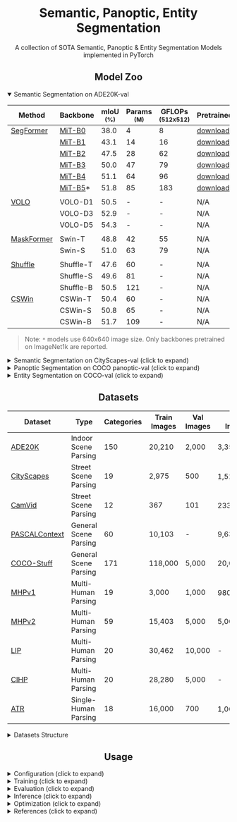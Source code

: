 # <div align="center">Semantic, Panoptic, Entity Segmentation</div>
<p align="center"> A collection of SOTA Semantic, Panoptic & Entity Segmentation Models implemented in PyTorch</p>

## <div align="center">Model Zoo</div>

[segformer]: https://arxiv.org/abs/2105.15203v2
[volo]: https://arxiv.org/abs/2106.13112v1
[maskformer]: https://arxiv.org/abs/2107.06278v1
[openworld]: https://arxiv.org/abs/2107.14228
[shuffle]: https://arxiv.org/abs/2106.03650
[cswin]: https://arxiv.org/abs/2107.00652

[mit]: https://drive.google.com/drive/folders/1b7bwrInTW4VLEm27YawHOAMSMikga2Ia?usp=sharing

[segformerw]: https://drive.google.com/drive/folders/1GAku0G0iR9DsBxCbfENWMJ27c5lYUeQA?usp=sharing

<details open>
  <summary>Semantic Segmentation on ADE20K-val</summary>

Method | Backbone | mIoU <br><sup>(%) | Params <br><sup>(M) | GFLOPs<br><sup>(512x512) | Pretrained
--- | --- | --- | --- | --- | ---
[SegFormer][segformer] | [MiT-B0][mit] | 38.0 | 4 | 8 | [download][segformerw]
| | [MiT-B1][mit] | 43.1 | 14 | 16 | [download][segformerw]
| | [MiT-B2][mit] | 47.5 | 28 | 62 | [download][segformerw]
| | [MiT-B3][mit] | 50.0 | 47 | 79 | [download][segformerw]
| | [MiT-B4][mit] | 51.1 | 64 | 96 | [download][segformerw]
| | [MiT-B5][mit]* | 51.8 | 85 | 183 | [download][segformerw]
||
[VOLO][volo] | VOLO-D1 | 50.5 | - | - | N/A
| | VOLO-D3 | 52.9 | - | - | N/A
| | VOLO-D5 | 54.3 | - | - | N/A
||
[MaskFormer][maskformer] | Swin-T | 48.8 | 42 | 55 | N/A
| | Swin-S | 51.0 | 63 | 79 | N/A
||
[Shuffle][shuffle] | Shuffle-T | 47.6 | 60 | - | N/A
| | Shuffle-S | 49.6 | 81 | - | N/A
| | Shuffle-B | 50.5 | 121 | - | N/A
[CSWin][cswin] | CSWin-T | 50.4 | 60 | - | N/A
| | CSWin-S | 50.8 | 65 | - | N/A
| | CSWin-B | 51.7 | 109 | - | N/A


> Note: `*` models use 640x640 image size. Only backbones pretrained on ImageNet1k are reported.

</details>

<details>
  <summary>Semantic Segmentation on CityScapes-val (click to expand)</summary>

Method | Backbone | mIoU <br><sup>(%) | Params <br><sup>(M) | GFLOPs<br><sup>(1024x1024) | Pretrained
--- | --- | --- | --- | --- | ---
[SegFormer][segformer] | [MiT-B0][mit] | 78.1 | 4 | 126 | [download][segformerw]
| | [MiT-B1][mit] | 80.0 | 14 | 244 | [download][segformerw]
| | [MiT-B2][mit] | 82.2 | 28 | 717 | [download][segformerw]
| | [MiT-B3][mit] | 83.3 | 47 | 963 | [download][segformerw]
| | [MiT-B4][mit] | 83.9 | 64 | 1241 | [download][segformerw]
| | [MiT-B5][mit] | 84.0 | 85 | 1460 | [download][segformerw]
||
[VOLO][volo] | VOLO-D1 | 83.1 | - | - | N/A
| | VOLO-D4 | 84.3 | - | - | N/A

</details>

<details>
  <summary>Panoptic Segmentation on COCO panoptic-val (click to expand)</summary>

Method | Backbone | PQ | PQ<sup>Th | PQ<sup>St | SQ | RQ | Params <br><sup>(M) | GFLOPs | Pretrained
--- | --- | --- | --- | --- | --- | --- | --- | --- | ---
[MaskFormer][maskformer] | Swin-T | 47.7 | 51.7 | 41.7 | 80.4 | 58.3 | 42 | 179 | N/A
| | Swin-S | 49.7 | 54.4 | 42.6 | 80.9 | 60.4 | 63 | 259 | N/A
| | Swin-B | 51.8 | 56.3 | 43.2 | 81.4 | 61.8 | 102 | 411 | N/A

</details>

<details>
  <summary>Entity Segmentation on COCO-val (click to expand)</summary>

Method | Backbone | Entity AP | Mask Rescore | Pretrained
--- | --- | --- | --- | ---
[Open-World Entity][openworld] | MiT-B0 | 28.8 | 30.4 | N/A
| | MiT-B2 | 35.1 | 36.6 | N/A
| | MiT-B3 | 36.9 | 38.5 | N/A
| | MiT-B5 | 37.2 | 38.7 | N/A


</details>

## <div align="center">Datasets</div>

[ade20k]: http://sceneparsing.csail.mit.edu/
[cityscapes]: https://www.cityscapes-dataset.com/
[camvid]: http://mi.eng.cam.ac.uk/research/projects/VideoRec/CamVid/
[cocostuff]: https://github.com/nightrome/cocostuff
[mhp]: https://lv-mhp.github.io/
[lip]: http://sysu-hcp.net/lip/index.php
[atr]: https://github.com/lemondan/HumanParsing-Dataset
[pascalcontext]: https://cs.stanford.edu/~roozbeh/pascal-context/

Dataset | Type | Categories | Train <br>Images | Val<br>Images | Test<br>Images
--- | --- | --- | --- | --- | ---
[ADE20K][ade20k] | Indoor Scene Parsing | 150 | 20,210 | 2,000 | 3,352
[CityScapes][cityscapes] | Street Scene Parsing | 19 | 2,975 | 500 | 1,525<sup>+labels
[CamVid][camvid] | Street Scene Parsing | 12 | 367 | 101 | 233<sup>+labels
[PASCALContext][pascalcontext] | General Scene Parsing | 60 | 10,103 | - | 9,637
[COCO-Stuff][cocostuff] | General Scene Parsing | 171 | 118,000 | 5,000 | 20,000
[MHPv1][mhp] | Multi-Human Parsing | 19 | 3,000 | 1,000 | 980<sup>+labels
[MHPv2][mhp] | Multi-Human Parsing | 59 | 15,403 | 5,000 | 5,000
[LIP][lip] | Multi-Human Parsing | 20 | 30,462 | 10,000 | -
[CIHP][lip] | Multi-Human Parsing | 20 | 28,280 | 5,000 | -
[ATR][atr] | Single-Human Parsing | 18 | 16,000 | 700 | 1,000<sup>+labels

<details>
  <summary>Datasets Structure</summary>

Datasets should have the following structure:

```
datasets
|__ ADEChallenge
    |__ ADEChallengeData2016
        |__ images
            |__ training
            |__ validation
        |__ annotations
            |__ training
            |__ validation

    |__ CityScapes
        |__ leftImg8bit
            |__ train
            |__ val
            |__ test
        |__ gtFine
            |__ train
            |__ val
            |__ test

    |__ CamVid
        |__ train
        |__ val
        |__ test
        |__ train_labels
        |__ val_labels
        |__ test_labels
    
    |__ VOCdevkit
        |__ VOC2010
            |__ JPEGImages
            |__ train_val_merged.json
    
    |__ COCO
        |__ images
            |__ train2017
            |__ val2017
        |__ labels
            |__ train2017
            |__ val2017

    |__ MHPv1
        |__ images
        |__ annotations
        |__ train_list.txt
        |__ test_list.txt

    |__ MHPv2
        |__ train
            |__ images
            |__ parsing_annos
        |__ val
            |__ images
            |__ parsing_annos

    |__ LIP
        |__ LIP
            |__ TrainVal_images
                |__ train_images
                |__ val_images
            |__ TrainVal_parsing_annotations
                |__ train_segmentations
                |__ val_segmentations

        |__ CIHP
            |__ instance-leve_human_parsing
                |__ train
                    |__ Images
                    |__ Category_ids
                |__ val
                    |__ Images
                    |__ Category_ids

        |__ ATR
            |__ humanparsing
                |__ JPEGImages
                |__ SegmentationClassAug

```

</details>

## <div align="center">Usage</div>

<details>
  <summary>Configuration (click to expand)</summary>

Create a configuration file in `configs`. Sample configuration for CityScapes dataset can be found [here](configs/cityscapes.yaml). Then edit the fields you think if it is needed. This configuration file is needed for all of training, evaluation and prediction scripts.

</details>

<details>
  <summary>Training (click to expand)</summary>

Train with 1 GPU:

```bash
$ python tools/train.py --cfg configs/CONFIG_FILE_NAME.yaml
```

Train with 2 GPUs:

```bash
$ python -m torch.distributed.launch --nproc_per_node=2 --use_env tools/train.py --cfg configs/CONFIG_FILE_NAME.yaml
```

</details>


<details>
  <summary>Evaluation (click to expand)</summary>

Make sure to set `MODEL_PATH` of the configuration file to your trained model directory.

```bash
$ python tools/val.py --cfg configs/CONFIG_FILE_NAME.yaml
```

</details>


<details>
  <summary>Inference (click to expand)</summary>

Make sure to set `MODEL_PATH` of the configuration file to model's weights.

```bash
$ python tools/infer.py --cfg configs/CONFIG_FILE_NAME.yaml
```

</details>

<details>
  <summary>Optimization (click to expand)</summary>

For optimizing these models for deployment, see [torch_optimize](https://github.com/sithu31296/torch_optimize).

</details>

<details>
  <summary>References (click to expand)</summary>



</details>